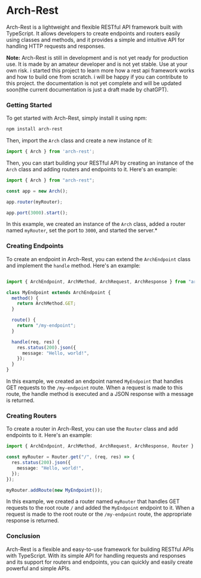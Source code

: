 # Arch-Rest

Arch-Rest is a lightweight and flexible RESTful API framework built with TypeScript. It allows developers to create endpoints and routers easily using classes and methods, and it provides a simple and intuitive API for handling HTTP requests and responses.

**Note:** Arch-Rest is still in development and is not yet ready for production use. It is made by an amateur developer and is not yet stable. Use at your own risk. i started this project to learn more how a rest api framework works and how to build one from scratch. i will be happy if you can contribute to this project. the documentation is not yet complete and will be updated soon(the current documentation is just a draft made by chatGPT).

### Getting Started

To get started with Arch-Rest, simply install it using npm:
```bash
npm install arch-rest
```
Then, import the `Arch` class and create a new instance of it:
```typescript
import { Arch } from 'arch-rest';
```

Then, you can start building your RESTful API by creating an instance of the `Arch` class and adding routers and endpoints to it. Here's an example:

```typescript
import { Arch } from "arch-rest";

const app = new Arch();

app.router(myRouter);

app.port(3000).start();
```

In this example, we created an instance of the `Arch` class, added a router named `myRouter`, set the port to `3000`, and started the server.*

### Creating Endpoints

To create an endpoint in Arch-Rest, you can extend the `ArchEndpoint` class and implement the `handle` method. Here's an example:

```typescript

import { ArchEndpoint, ArchMethod, ArchRequest, ArchResponse } from "arch-rest";

class MyEndpoint extends ArchEndpoint {
  method() {
    return ArchMethod.GET;
  }

  route() {
    return "/my-endpoint";
  }

  handle(req, res) {
    res.status(200).json({
      message: "Hello, world!",
    });
  }
}

```

In this example, we created an endpoint named `MyEndpoint` that handles GET requests to the `/my-endpoint` route. When a request is made to this route, the handle method is executed and a JSON response with a message is returned.

### Creating Routers

To create a router in Arch-Rest, you can use the `Router` class and add endpoints to it. Here's an example:
    
```typescript
import { ArchEndpoint, ArchMethod, ArchRequest, ArchResponse, Router } from "arch-rest";

const myRouter = Router.get("/", (req, res) => {
  res.status(200).json({
    message: "Hello, world!",
  });
});

myRouter.addRoute(new MyEndpoint());

```

In this example, we created a router named `myRouter` that handles GET requests to the root route `/` and added the `MyEndpoint` endpoint to it. When a request is made to the root route or the `/my-endpoint` route, the appropriate response is returned.

### Conclusion

Arch-Rest is a flexible and easy-to-use framework for building RESTful APIs with TypeScript. With its simple API for handling requests and responses and its support for routers and endpoints, you can quickly and easily create powerful and simple APIs.